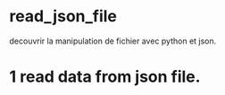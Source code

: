# read_json_file

decouvrir la manipulation de fichier avec python et json.
# 1 read data from json file.
